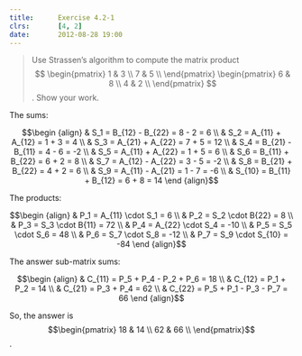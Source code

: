 ```yaml
---
title:      Exercise 4.2-1
clrs:       [4, 2]
date:       2012-08-28 19:00
---
```


>Use Strassen’s algorithm to compute the matrix product
$$
    \begin{pmatrix}
    1 & 3 \\
    7 & 5 \\
    \end{pmatrix}
    \begin{pmatrix}
    6 & 8 \\
    4 & 2 \\
    \end{pmatrix}
$$.
Show your work.

The sums:

$$\begin {align}
& S_1 = B_{12} - B_{22} = 8 - 2 = 6 \\
& S_2 = A_{11} + A_{12} = 1 + 3 = 4 \\
& S_3 = A_{21} + A_{22} = 7 + 5 = 12 \\
& S_4 = B_{21} - B_{11} = 4 - 6 = -2 \\
& S_5 = A_{11} + A_{22} = 1 + 5 = 6 \\
& S_6 = B_{11} + B_{22} = 6 + 2 = 8 \\
& S_7 = A_{12} - A_{22} = 3 - 5 = -2 \\
& S_8 = B_{21} + B_{22} = 4 + 2 = 6 \\
& S_9 = A_{11} - A_{21} = 1 - 7 = -6 \\
& S_{10} = B_{11} + B_{12} = 6 + 8 = 14
\end {align}$$

The products:

$$\begin {align}
& P_1 = A_{11} \cdot S_1 = 6 \\
& P_2 = S_2 \cdot B{22} = 8 \\
& P_3 = S_3 \cdot B{11} = 72 \\
& P_4 = A_{22} \cdot S_4 = -10 \\
& P_5 = S_5 \cdot S_6 = 48 \\
& P_6 = S_7 \cdot S_8 = -12 \\
& P_7 = S_9 \cdot S_{10} = -84
\end {align}$$

The answer sub-matrix sums:

$$\begin {align}
& C_{11} = P_5 + P_4 - P_2 + P_6 = 18 \\
& C_{12} = P_1 + P_2 = 14 \\
& C_{21} = P_3 + P_4 = 62 \\
& C_{22} = P_5 + P_1 - P_3 - P_7 = 66
\end {align}$$

So, the answer is $$\begin{pmatrix}
    18 & 14 \\
    62 & 66 \\
\end{pmatrix}$$.